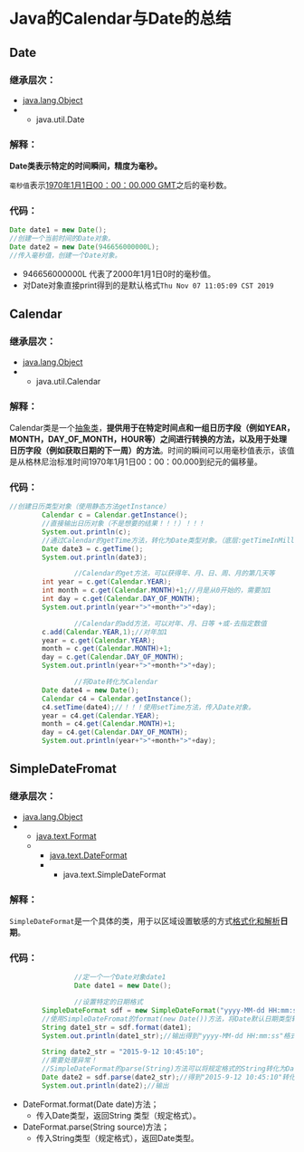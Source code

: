 # Java的Calendar与Date的总结

## Date

### 继承层次：

- [java.lang.Object](itss://chm/java/lang/Object.html)
- - java.util.Date

### 解释：

**Date类表示特定的时间瞬间，精度为毫秒。**

`毫秒值`表示<u>1970年1月1日00：00：00.000 GMT</u>之后的毫秒数。

### 代码：

```java
Date date1 = new Date();
//创建一个当前时间的Date对象。
Date date2 = new Date(946656000000L);
//传入毫秒值，创建一个Date对象。
```

- 946656000000L 代表了2000年1月1日0时的毫秒值。
- 对Date对象直接print得到的是默认格式`Thu Nov 07 11:05:09 CST 2019`

## Calendar

### 继承层次：

- [java.lang.Object](itss://chm/java/lang/Object.html)
- - java.util.Calendar

### 解释：

Calendar类是一个<u>抽象类</u>，**提供用于在特定时间点和一组日历字段（例如YEAR，MONTH，DAY_OF_MONTH，HOUR等）之间进行转换的方法，以及用于处理日历字段（例如获取日期的下一周）的方法**。时间的瞬间可以用毫秒值表示，该值是从格林尼治标准时间1970年1月1日00：00：00.000到纪元的偏移量。

### 代码：

```java
//创建日历类型对象（使用静态方法getInstance）
        Calendar c = Calendar.getInstance();
        //直接输出日历对象（不是想要的结果！！！）！！！
        System.out.println(c);
        //通过Calendar的getTime方法，转化为Date类型对象。（底层:getTimeInMillis「获得当前时间的毫秒表示」）
        Date date3 = c.getTime();
        System.out.println(date3);

				//Calendar的get方法，可以获得年、月、日、周、月的第几天等
        int year = c.get(Calendar.YEAR);
        int month = c.get(Calendar.MONTH)+1;//月是从0开始的，需要加1
        int day = c.get(Calendar.DAY_OF_MONTH);
        System.out.println(year+">"+month+">"+day);

				//Calendar的add方法，可以对年、月、日等 +或-去指定数值
        c.add(Calendar.YEAR,1);//对年加1
        year = c.get(Calendar.YEAR);
        month = c.get(Calendar.MONTH)+1;
        day = c.get(Calendar.DAY_OF_MONTH);
        System.out.println(year+">"+month+">"+day);

				//将Date转化为Calendar
        Date date4 = new Date();
        Calendar c4 = Calendar.getInstance();
        c4.setTime(date4);//！！！使用setTime方法，传入Date对象。
        year = c4.get(Calendar.YEAR);
        month = c4.get(Calendar.MONTH)+1;
        day = c4.get(Calendar.DAY_OF_MONTH);
        System.out.println(year+">"+month+">"+day);
```



## SimpleDateFromat

### 继承层次：

- [java.lang.Object](itss://chm/java/lang/Object.html)
- - [java.text.Format](itss://chm/java/text/Format.html)
  - - [java.text.DateFormat](itss://chm/java/text/DateFormat.html)
    - - java.text.SimpleDateFormat

### 解释：

`SimpleDateFormat`是一个具体的类，用于以区域设置敏感的方式<u>格式化和解析</u>**日期**。

### 代码：

```java
				//定一个一个Date对象date1
				Date date1 = new Date(); 

				//设置特定的日期格式
        SimpleDateFormat sdf = new SimpleDateFormat("yyyy-MM-dd HH:mm:ss");
        //使用SimpleDateFromat的format(new Date())方法，将Date默认日期类型转化为sdf指定日期格式
        String date1_str = sdf.format(date1);
        System.out.println(date1_str);//输出得到"yyyy-MM-dd HH:mm:ss"格式的日期。

        String date2_str = "2015-9-12 10:45:10";
        //需要处理异常！
        //SimpleDateFormat的parse(String)方法可以将规定格式的String转化为Date类型
        Date date2 = sdf.parse(date2_str);//得到"2015-9-12 10:45:10"转化的Date对象
        System.out.println(date2);//输出
```

- DateFormat.format(Date date)方法；
  - 传入Date类型，返回String 类型（规定格式）。
- DateFormat.parse(String source)方法；
  - 传入String类型（规定格式），返回Date类型。